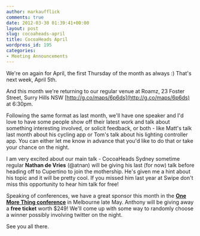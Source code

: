 ```yaml
---
author: markaufflick
comments: true
date: 2012-03-30 01:39:41+00:00
layout: post
slug: cocoaheads-april
title: CocoaHeads April
wordpress_id: 195
categories:
- Meeting Announcements
---
```


We're on again for April, the first Thursday of the month as always :) That's next week, April 5th.




And this month we're returning to our regular venue at Roamz, 23 Foster Street, Surry Hills NSW [http://g.co/maps/6p6ds](http://g.co/maps/6p6ds) at 6:30pm.




Following the same format as last month, we'll have one speaker and I'd love to have some people show off their latest work and talk about something interesting involved, or solicit feedback, or both - like Matt's talk last month about his cycling app or Tom's talk about his lighting controller app. You can either let me know in advance that you'd like to do that or take your chance on the night.




I am very excited about our main talk - CocoaHeads Sydney sometime regular **Nathan de Vries** (@atnan) will be giving his last (for now) talk before heading off to Cupertino to join the mothership. He's given me a hint about his topic and it will be pretty cool. If you missed him last year at Swipe don't miss this opportunity to hear him talk for free!




Speaking of conferences, we have a great sponsor this month in the **[One More Thing conference](http://onemorething.com.au/)** in Melbourne late May. Anthony will be giving away a **free ticket** worth $249! We'll come up with some way to randomly choose a winner possibly involving twitter on the night.




See you all there.
